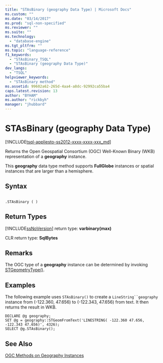 ```yaml
---
title: "STAsBinary (geography Data Type) | Microsoft Docs"
ms.custom: ""
ms.date: "03/14/2017"
ms.prod: "sql-non-specified"
ms.reviewer: ""
ms.suite: ""
ms.technology: 
  - "database-engine"
ms.tgt_pltfrm: ""
ms.topic: "language-reference"
f1_keywords: 
  - "STAsBinary_TSQL"
  - "STAsBinary (geography Data Type)"
dev_langs: 
  - "TSQL"
helpviewer_keywords: 
  - "STAsBinary method"
ms.assetid: 99602a62-265d-4aa4-a8dc-92992ca55ba4
caps.latest.revision: 13
author: "BYHAM"
ms.author: "rickbyh"
manager: "jhubbard"
---
```

# STAsBinary (geography Data Type)
[!INCLUDE[tsql-appliesto-ss2012-xxxx-xxxx-xxx_md](../../includes/tsql-appliesto-ss2012-xxxx-xxxx-xxx-md.md)]

  Returns the Open Geospatial Consortium (OGC) Well-Known Binary (WKB) representation of a **geography** instance.  
  
 This **geography** data type method supports **FullGlobe** instances or spatial instances that are larger than a hemisphere.  
  
## Syntax  
  
```  
  
.STAsBinary ( )  
```  
  
## Return Types  
 [!INCLUDE[ssNoVersion](../../includes/ssnoversion-md.md)] return type: **varbinary(max)**  
  
 CLR return type: **SqlBytes**  
  
## Remarks  
 The OGC type of a **geography** instance can be determined by invoking [STGeometryType()](../../t-sql/spatial-geography/stgeometrytype-geography-data-type.md).  
  
## Examples  
 The following example uses `STAsBinary()` to create a `LineString``geography` instance from (-122.360, 47.656) to (-122.343, 47.656) from text. It then returns the result in WKB.  
  
```  
DECLARE @g geography;  
SET @g = geography::STGeomFromText('LINESTRING( -122.360 47.656, -122.343 47.656)', 4326);  
SELECT @g.STAsBinary();  
```  
  
## See Also  
 [OGC Methods on Geography Instances](../../t-sql/spatial-geography/ogc-methods-on-geography-instances.md)  
  
  